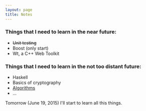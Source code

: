```yaml
---
layout: page
title: Notes
---
```


### Things that I need to learn in the near future:

 - ~~Unit testing~~
 - Boost (only start)
 - Wt, a C++ Web Toolkit

### Things that I need to learn in the not too distant future:

 - Haskell
 - Basics of cryptography
 - [Algorithms][algo]
 - ...

Tomorrow (June 19, 2015) I'll start to learn all this things.

[algo]: http://e-maxx.ru/algo
